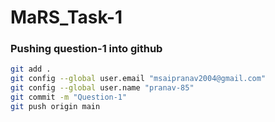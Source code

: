 # MaRS_Task-1
### Pushing question-1 into github

```bash
git add .
git config --global user.email "msaipranav2004@gmail.com"
git config --global user.name "pranav-85"
git commit -m "Question-1"
git push origin main
``` 
